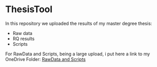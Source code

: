 # ThesisTool

In this repository we uploaded the results of my master degree thesis:
* Raw data
* RQ results
* Scripts


For RawData and Scripts, being a large upload, i put here a link to my OneDrive Folder: [RawData and Scripts](https://uniroma2-my.sharepoint.com/:u:/g/personal/matteo_esposito_nettuno_alumni_uniroma2_eu/EZVZ6LggZz9FsOslkhwMCQQBhWy-sHAPx4RlEiw5KBVZLA?e=wnE6CG)


